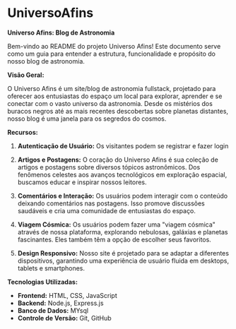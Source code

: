 # UniversoAfins
**Universo Afins: Blog de Astronomia**

Bem-vindo ao README do projeto Universo Afins! Este documento serve como um guia para entender a estrutura, funcionalidade e propósito do nosso blog de astronomia.

**Visão Geral:**

O Universo Afins é um site/blog de astronomia fullstack, projetado para oferecer aos entusiastas do espaço um local para explorar, aprender e se conectar com o vasto universo da astronomia. Desde os mistérios dos buracos negros até as mais recentes descobertas sobre planetas distantes, nosso blog é uma janela para os segredos do cosmos.

**Recursos:**

1. **Autenticação de Usuário:** Os visitantes podem se registrar e fazer login

2. **Artigos e Postagens:** O coração do Universo Afins é sua coleção de artigos e postagens sobre diversos tópicos astronômicos. Dos fenômenos celestes aos avanços tecnológicos em exploração espacial, buscamos educar e inspirar nossos leitores.

3. **Comentários e Interação:** Os usuários podem interagir com o conteúdo deixando comentários nas postagens. Isso promove discussões saudáveis e cria uma comunidade de entusiastas do espaço.

4. **Viagem Cósmica:** Os usuários podem fazer uma "viagem cósmica" através de nossa plataforma, explorando nebulosas, galáxias e planetas fascinantes. Eles também têm a opção de escolher seus favoritos.

6. **Design Responsivo:** Nosso site é projetado para se adaptar a diferentes dispositivos, garantindo uma experiência de usuário fluida em desktops, tablets e smartphones.

**Tecnologias Utilizadas:**

- **Frontend:** HTML, CSS, JavaScript
- **Backend:** Node.js, Express.js
- **Banco de Dados:** MYsql
- **Controle de Versão:** Git, GitHub
